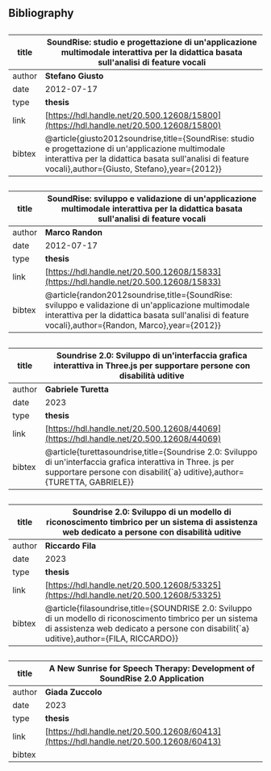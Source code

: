 ## Bibliography
##
| title | __SoundRise: studio e progettazione di un'applicazione multimodale interattiva per la didattica basata sull'analisi di feature vocali__|
| --- | --- |
| author | __Stefano Giusto__ |
| date | 2012-07-17 |
| type | __thesis__ |  
| link | [https://hdl.handle.net/20.500.12608/15800](https://hdl.handle.net/20.500.12608/15800)|
| bibtex | @article{giusto2012soundrise,title={SoundRise: studio e progettazione di un'applicazione multimodale interattiva per la didattica basata sull'analisi di feature vocali},author={Giusto, Stefano},year={2012}}|
##
| title | __SoundRise: sviluppo e validazione di un'applicazione multimodale interattiva per la didattica basata sull'analisi di feature vocali__|
| --- | --- |
| author | __Marco Randon__ |
| date | 2012-07-17 |
| type | __thesis__ |  
| link | [https://hdl.handle.net/20.500.12608/15833](https://hdl.handle.net/20.500.12608/15833)|
| bibtex | @article{randon2012soundrise,title={SoundRise: sviluppo e validazione di un'applicazione multimodale interattiva per la didattica basata sull'analisi di feature vocali},author={Randon, Marco},year={2012}} |
##
| title | __Soundrise 2.0: Sviluppo di un'interfaccia grafica interattiva in Three.js per supportare persone con disabilità uditive__|
| --- | --- |
| author | __Gabriele Turetta__ |
| date | 2023 |
| type | __thesis__ |  
| link | [https://hdl.handle.net/20.500.12608/44069](https://hdl.handle.net/20.500.12608/44069)|
| bibtex | @article{turettasoundrise,title={Soundrise 2.0: Sviluppo di un'interfaccia grafica interattiva in Three. js per supportare persone con disabilit{\`a} uditive},author={TURETTA, GABRIELE}} |
##
| title | __Soundrise 2.0: Sviluppo di un modello di riconoscimento timbrico per un sistema di assistenza web dedicato a persone con disabilità uditive__ |
| --- | --- |
| author | __Riccardo Fila__ |
| date | 2023 |
| type | __thesis__ |  
| link | [https://hdl.handle.net/20.500.12608/53325](https://hdl.handle.net/20.500.12608/53325)|
| bibtex | @article{filasoundrise,title={SOUNDRISE 2.0: Sviluppo di un modello di riconoscimento timbrico per un sistema di assistenza web dedicato a persone con disabilit{\`a} uditive},author={FILA, RICCARDO}}|
##
| title | __A New Sunrise for Speech Therapy: Development of SoundRise 2.0 Application__ |
| --- | --- |
| author | __Giada Zuccolo__ |
| date | 2023 |
| type | __thesis__ |  
| link | [https://hdl.handle.net/20.500.12608/60413](https://hdl.handle.net/20.500.12608/60413)|
| bibtex | |